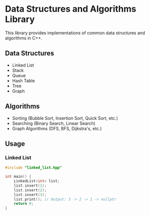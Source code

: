 # Data Structures and Algorithms Library

This library provides implementations of common data structures and algorithms in C++.

## Data Structures
- Linked List
- Stack
- Queue
- Hash Table
- Tree
- Graph

## Algorithms
- Sorting (Bubble Sort, Insertion Sort, Quick Sort, etc.)
- Searching (Binary Search, Linear Search)
- Graph Algorithms (DFS, BFS, Dijkstra's, etc.)

## Usage

### Linked List
```cpp
#include "linked_list.hpp"

int main() {
    LinkedList<int> list;
    list.insert(1);
    list.insert(2);
    list.insert(3);
    list.print(); // Output: 3 -> 2 -> 1 -> nullptr
    return 0;
}
